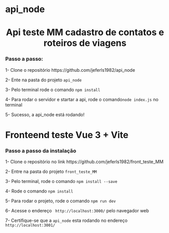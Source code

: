 # api_node

<h1 align="center"> Api teste MM cadastro de contatos e roteiros de viagens </h1>

<h3>Passo a passo: </h3>
<p>1- Clone o repositório https://github.com/jeferls1982/api_node</p>

<p>2- Ente na pasta do projeto  <code>api_node</code></p>

<p>3- Pelo terminal rode o comando <code>npm install</code> </p>
<p>4- Para rodar o servidor e startar a api, rode o comando<code>node index.js</code> no terminal</p>
<p>5- Sucesso, a api_node está rodando! </p>





# Fronteend teste Vue 3 + Vite

<h3>Passo a passo da instalação</h3>

<p>1- Clone o repositório no link https://github.com/jeferls1982/front_teste_MM</p>
<p>2- Entre na pasta do projeto <code>front_teste_MM</code></p>
<p>3- Pelo terminal, rode o comando <code>npm install --save</code></p>
<p>4- Rode o comando <code>npm install</code> </p>
<p>5- Para rodar o projeto, rode o comando <code>npm run dev</code></p>
<p>6- Acesse o endereço <code> http://localhost:3000/</code> pelo navegador web</p>
<p>7- Certifique-se que a <code>api_node</code> esta rodando no endereço <code> http://localhost:3001/</code></p>
